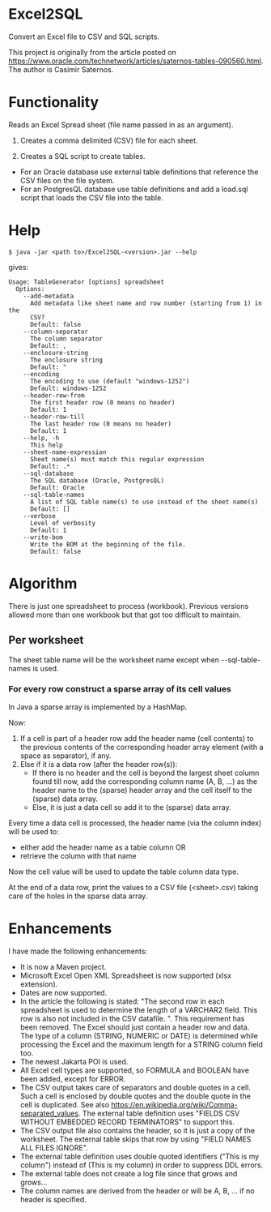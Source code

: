 # Excel2SQL
Convert an Excel file to CSV and SQL scripts.

This project is originally from the article posted on https://www.oracle.com/technetwork/articles/saternos-tables-090560.html. The author is Casimir Saternos.

# Functionality

Reads an Excel Spread sheet (file name passed in as an argument).  

1. Creates a comma delimited (CSV) file for each sheet.

2. Creates a SQL script to create tables.
* For an Oracle database use external table definitions that reference the CSV files on the file system.
* For an PostgresQL database use table definitions and add a load.sql script that loads the CSV file into the table.

# Help

```
$ java -jar <path to>/Excel2SQL-<version>.jar --help
```

gives:

```
Usage: TableGenerator [options] spreadsheet
  Options:
    --add-metadata
      Add metadata like sheet name and row number (starting from 1) in the 
      CSV? 
      Default: false
    --column-separator
      The column separator
      Default: ,
    --enclosure-string
      The enclosure string
      Default: "
    --encoding
      The encoding to use (default "windows-1252")
      Default: windows-1252
    --header-row-from
      The first header row (0 means no header)
      Default: 1
    --header-row-till
      The last header row (0 means no header)
      Default: 1
    --help, -h
      This help
    --sheet-name-expression
      Sheet name(s) must match this regular expression
      Default: .*
    --sql-database
      The SQL database (Oracle, PostgresQL)
      Default: Oracle
    --sql-table-names
      A list of SQL table name(s) to use instead of the sheet name(s)
      Default: []
    --verbose
      Level of verbosity
      Default: 1
    --write-bom
      Write the BOM at the beginning of the file.
      Default: false
```

# Algorithm

There is just one spreadsheet to process (workbook). Previous versions allowed more than one workbook but that got too difficult to maintain.

## Per worksheet

The sheet table name will be the worksheet name except when --sql-table-names is used.

### For every row construct a sparse array of its cell values

In Java a sparse array is implemented by a HashMap.

Now:
1. If a cell is part of a header row add the header name (cell contents) to the previous contents of the corresponding header array element (with a space as separator), if any.
2. Else if it is a data row (after the header row(s)):
   - If there is no header and the cell is beyond the largest sheet column found till now, add the corresponding column name (A, B, ...) as the header name to the (sparse) header array and the cell itself to the (sparse) data array.
   - Else, it is just a data cell so add it to the (sparse) data array.

Every time a data cell is processed, the header name (via the column index) will be used to:
- either add the header name as a table column OR
- retrieve the column with that name

Now the cell value will be used to update the table column data type.

At the end of a data row, print the values to a CSV file (&lt;sheet&gt;.csv) taking care of the holes in the sparse data array.

# Enhancements

I have made the following enhancements:
* It is now a Maven project.
* Microsoft Excel Open XML Spreadsheet is now supported (xlsx extension).
* Dates are now supported.
* In the article the following is stated: "The second row in each spreadsheet is used to determine the length of a VARCHAR2 field. This row is also not included in the CSV datafile. ". This requirement has been removed. The Excel should just contain a header row and data. The type of a column (STRING, NUMERIC or DATE) is determined while processing the Excel and the maximum length for a STRING column field too.
* The newest Jakarta POI is used.
* All Excel cell types are supported, so FORMULA and BOOLEAN have been added, except for ERROR.
* The CSV output takes care of separators and double quotes in a cell. Such a cell is enclosed by double quotes and the double quote in the cell is duplicated. See also https://en.wikipedia.org/wiki/Comma-separated_values. The external table definition uses "FIELDS CSV WITHOUT EMBEDDED RECORD TERMINATORS" to support this.
* The CSV output file also contains the header, so it is just a copy of the worksheet. The external table skips that row by using "FIELD NAMES ALL FILES IGNORE".
* The external table definition uses double quoted identifiers ("This is my column") instead of (This is my column) in order to suppress DDL errors.
* The external table does not create a log file since that grows and grows...
* The column names are derived from the header or will be A, B, ... if no header is specified.
